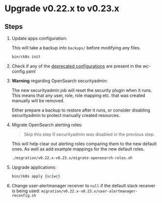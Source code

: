 # Upgrade v0.22.x to v0.23.x

## Steps

1. Update apps configuration:

    This will take a backup into `backups/` before modifying any files.

    ```bash
    bin/ck8s init
    ```

1. Check if any of the [deprecated configurations](https://github.com/kubernetes/ingress-nginx/blob/helm-chart-4.1.3/Changelog.md#113) are present in the wc-config.yaml

1. **Warning** regarding OpenSearch securityadmin:

    The new securityadmin job will reset the security plugin when it runs.
    This means that any user, role, role mapping etc. that was created manually will be removed.

    Either prepare a backup to restore after it runs, or consider disabling securityadmin to protect manually created resources.

1. Migrate OpenSearch alerting roles:

    > Skip this step if securityadmin was disabled in the previous step.

    This will help clear out alerting roles comparing them to the new default ones.
    As well as add example mappings for the new default roles.

    ```bash
    ./migration/v0.22.x-v0.23.x/migrate-opensearch-roles.sh
    ```

1. Upgrade applications:

    ```bash
    bin/ck8s apply {sc|wc}
    ```

1. Change user-alertmanager receiver to `null` if the default slack receiver is being used: `migration/v0.22.x-v0.23.x/user-alertmanager-reconfig.sh`
